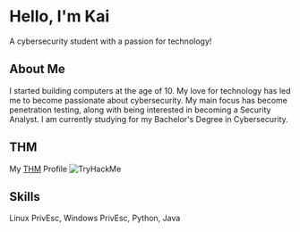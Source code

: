 # Hello, I'm Kai

A cybersecurity student with a passion for technology!

## About Me

I started building computers at the age of 10. My love for technology has led me to become passionate about cybersecurity. My main focus has become penetration testing, along with being interested in becoming a Security Analyst. I am currently studying for my Bachelor's Degree in Cybersecurity.

## THM
<a> My <a href=https://tryhackme.com/p/Juxtapose>THM</a> Profile</a>
<img src="https://tryhackme-badges.s3.amazonaws.com/Juxtapose.png" alt="TryHackMe">

## Skills
Linux PrivEsc,
Windows PrivEsc,
Python,
Java




<!--
**Juxtap0se/Juxtap0se** is a ✨ _special_ ✨ repository because its `README.md` (this file) appears on your GitHub profile.

Here are some ideas to get you started:

- 🔭 I’m currently working on ...
- 🌱 I’m currently learning ...
- 👯 I’m looking to collaborate on ...
- 🤔 I’m looking for help with ...
- 💬 Ask me about ...
- 📫 How to reach me: ...
- 😄 Pronouns: ...
- ⚡ Fun fact: ...
-->
